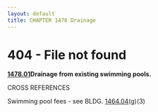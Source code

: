 ```yaml
---
layout: default 
title: CHAPTER 1478 Drainage 
---
```


<H1>404 - File not found</H1>

[**1478.01**](59deb1b7.html)**Drainage from existing swimming pools.**

CROSS REFERENCES

Swimming pool fees - see BLDG. [1464.04](590733b4.html)(g)(3)

